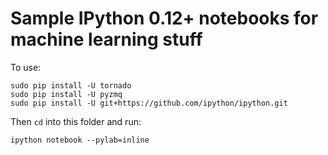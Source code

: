# Sample IPython 0.12+ notebooks for machine learning stuff

To use:

    sudo pip install -U tornado
    sudo pip install -U pyzmq
    sudo pip install -U git+https://github.com/ipython/ipython.git

Then `cd` into this folder and run:

    ipython notebook --pylab=inline
